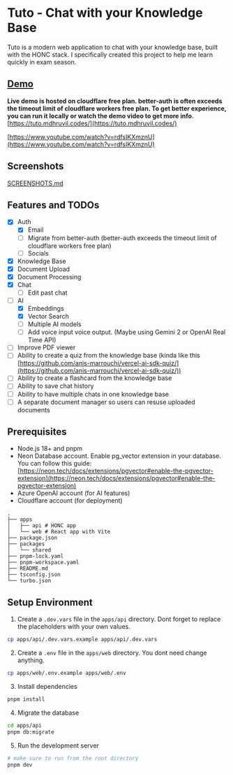 # Tuto - Chat with your Knowledge Base

Tuto is a modern web application to chat with your knowledge base, built with the HONC stack.
I specifically created this project to help me learn quickly in exam season.

## [Demo](https://www.youtube.com/watch?v=rdfsIKXmznU)

**Live demo is hosted on cloudflare free plan. better-auth is often exceeds the timeout limit of cloudflare workers free plan. To get better experience, you can run it locally or watch the demo video to get more info.**
[https://tuto.mdhruvil.codes/](https://tuto.mdhruvil.codes/)

[https://www.youtube.com/watch?v=rdfsIKXmznU](https://www.youtube.com/watch?v=rdfsIKXmznU)

## Screenshots

[SCREENSHOTS.md](./SCREENSHOTS.md)

## Features and TODOs

- [x] Auth
  - [x] Email
  - [ ] Migrate from better-auth (better-auth exceeds the timeout limit of cloudflare workers free plan)
  - [ ] Socials
- [x] Knowledge Base
- [x] Document Upload
- [x] Document Processing
- [x] Chat
  - [ ] Edit past chat
- [ ] AI
  - [x] Embeddings
  - [x] Vector Search
  - [ ] Multiple AI models
  - [ ] Add voice input voice output. (Maybe using Gemini 2 or OpenAI Real Time API)
- [ ] Improve PDF viewer
- [ ] Ability to create a quiz from the knowledge base (kinda like this [https://github.com/anis-marrouchi/vercel-ai-sdk-quiz/](https://github.com/anis-marrouchi/vercel-ai-sdk-quiz/))
- [ ] Ability to create a flashcard from the knowledge base
- [ ] Ability to save chat history
- [ ] Ability to have multiple chats in one knowledge base
- [ ] A separate document manager so users can resuse uploaded documents

## Prerequisites

- Node.js 18+ and pnpm
- Neon Database account. Enable pg_vector extension in your database. You can follow this guide: [https://neon.tech/docs/extensions/pgvector#enable-the-pgvector-extension](https://neon.tech/docs/extensions/pgvector#enable-the-pgvector-extension)
- Azure OpenAI account (for AI features)
- Cloudflare account (for deployment)

```
.
├── apps
│   ├── api # HONC app
│   └── web # React app with Vite
├── package.json
├── packages
│   └── shared
├── pnpm-lock.yaml
├── pnpm-workspace.yaml
├── README.md
├── tsconfig.json
└── turbo.json
```

## Setup Environment

1. Create a `.dev.vars` file in the `apps/api` directory. Dont forget to replace the placeholders with your own values.

```bash
cp apps/api/.dev.vars.example apps/api/.dev.vars
```

2. Create a `.env` file in the `apps/web` directory. You dont need change anything.

```bash
cp apps/web/.env.example apps/web/.env
```

3. Install dependencies

```bash
pnpm install
```

4. Migrate the database

```bash
cd apps/api
pnpm db:migrate
```

5. Run the development server

```bash
# make sure to run from the root directory
pnpm dev
```

